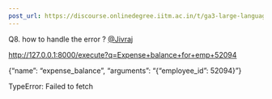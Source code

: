 ```yaml
---
post_url: https://discourse.onlinedegree.iitm.ac.in/t/ga3-large-language-models-discussion-thread-tds-jan-2025/163247/24
---
```

Q8. how to handle the error ? [@Jivraj](/u/jivraj)

<http://127.0.0.1:8000/execute?q=Expense+balance+for+emp+52094>

{“name”: “expense\_balance”, “arguments”: “{“employee\_id”: 52094}”}

TypeError: Failed to fetch